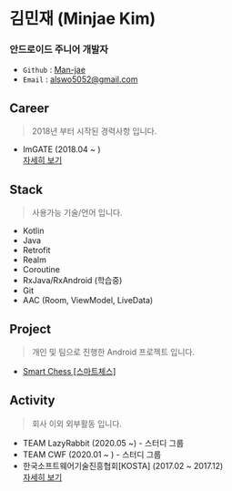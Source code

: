 # 김민재 (Minjae Kim)
### 안드로이드 주니어 개발자 
- `Github` : [Man-jae](https://github.com/Man-jae)
- `Email` : alswo5052@gmail.com


## Career
> 2018년 부터 시작된 경력사항 입니다.
- ImGATE (2018.04 ~ )  
[자세히 보기](career/career.md)


## Stack
> 사용가능 기술/언어 입니다.
- Kotlin
- Java
- Retrofit
- Realm
- Coroutine
- RxJava/RxAndroid (학습중)
- Git
- AAC (Room, ViewModel, LiveData)


## Project
> 개인 및 팀으로 진행한 Android 프로젝트 입니다.
- [Smart Chess [스마트체스]](project/smartchess.md)


## Activity
> 회사 이외 외부활동 입니다.
- TEAM LazyRabbit (2020.05 ~) - 스터디 그룹
- TEAM CWF (2020.01 ~ ) - 스터디 그룹
- 한국소프트웨어기술진흥협회[KOSTA] (2017.02 ~ 2017.12)  
[자세히 보기](activity/activity.md)